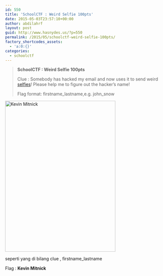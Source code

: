 ```yaml
---
id: 550
title: 'SchoolCTF : Weird Selfie 100pts'
date: 2015-05-03T23:57:10+00:00
author: abdilahrf
layout: post
guid: http://www.hasnydes.us/?p=550
permalink: /2015/05/schoolctf-weird-selfie-100pts/
factory_shortcodes_assets:
  - 'a:0:{}'
categories:
  - schoolctf
---
```

> **SchoolCTF : Weird Selfie 100pts**
> 
> Clue : Somebody has hacked my email and now uses it to send weird <a href="http://school-ctf.org/files/selfie_8f7931f9ae811eee98317bf4450b0d7fb2cda836.png" target="_blank">selfies</a>! Please help me to figure out the hacker&#8217;s name!
> 
> Flag format: firstname\_lastname,e.g. john\_snow

<!--more-->


  
<img class="aligncenter" src="http://school-ctf.org/files/selfie_8f7931f9ae811eee98317bf4450b0d7fb2cda836.png" alt="Kevin Mitnick" width="358" height="489" />

seperti yang di bilang clue , firstname_lastname

Flag : **Kevin Mitnick**
